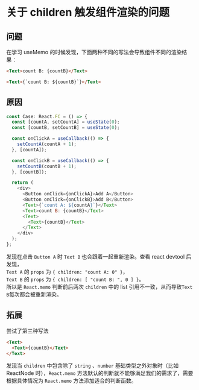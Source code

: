 # 关于 children 触发组件渲染的问题

## 问题

在学习 useMemo 的时候发现，下面两种不同的写法会导致组件不同的渲染结果：

```html
<Text>count B: {countB}</Text>
```

```html
<Text>{`count B: ${countB}`}</Text>
```

## 原因

```js
const Case: React.FC = () => {
  const [countA, setCountA] = useState(0);
  const [countB, setCountB] = useState(0);

  const onClickA = useCallback(() => {
    setCountA(countA + 1);
  }, [countA]);

  const onClickB = useCallback(() => {
    setCountB(countB + 1);
  }, [countB]);

  return (
    <div>
      <Button onClick={onClickA}>Add A</Button>
      <Button onClick={onClickB}>Add B</Button>
      <Text>{`count A: ${countA}`}</Text>
      <Text>count B: {countB}</Text>
      <Text>
        <Text>{countB}</Text>
      </Text>
    </div>
  );
};
```

发现在点击 `Button A` 时 `Text B` 也会跟着一起重新渲染。查看 react devtool 后发现，  
`Text A` 的 `props` 为 `{ children: "count A: 0" }`，  
`Text B` 的 `props` 为 `{ children: [ "count B: ", 0 ] }`。  
所以是 `React.memo` 判断前后两次 `children` 中的 list 引用不一致，从而导致`Text B`每次都会被重新渲染。

## 拓展

尝试了第三种写法

```html
<Text>
  <Text>{countB}</Text>
</Text>
```

发现当 `children` 中包含除了 `string` 、`number` 基础类型之外对象时（比如 ReactNode 时），`React.memo` 方法默认的判断就不能够满足我们的需求了，需要根据具体情况为 `React.memo` 方法添加适合的判断函数。
